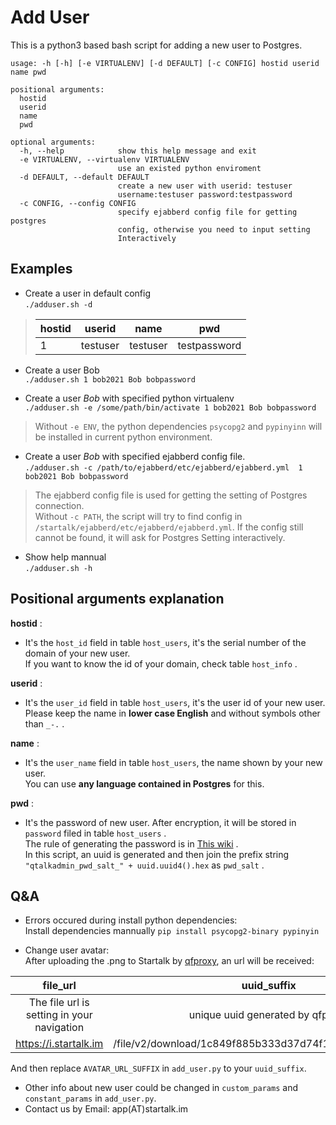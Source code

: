 # Add User 

This is a python3 based bash script for adding a new user to Postgres.  

```
usage: -h [-h] [-e VIRTUALENV] [-d DEFAULT] [-c CONFIG] hostid userid name pwd

positional arguments:
  hostid
  userid
  name
  pwd

optional arguments:
  -h, --help            show this help message and exit
  -e VIRTUALENV, --virtualenv VIRTUALENV
                        use an existed python enviroment
  -d DEFAULT, --default DEFAULT
                        create a new user with userid: testuser
                        username:testuser password:testpassword
  -c CONFIG, --config CONFIG
                        specify ejabberd config file for getting postgres
                        config, otherwise you need to input setting
                        Interactively
```
## Examples
+ Create a user in default config  
```./adduser.sh -d```    

>| hostid  | userid | name | pwd |
>| ------- |:-------------:| :-----:| :---:|
>| 1       | testuser | testuser | testpassword|  

+ Create a user Bob  
```./adduser.sh 1 bob2021 Bob bobpassword```

+ Create a user *Bob* with specified python virtualenv  
```./adduser.sh -e /some/path/bin/activate 1 bob2021 Bob bobpassword ```  
>Without ```-e ENV```, the python dependencies ```psycopg2``` and ```pypinyinn``` will be installed in current python environment.
+ Create a user *Bob* with specified ejabberd config file.  
```./adduser.sh -c /path/to/ejabberd/etc/ejabberd/ejabberd.yml  1 bob2021 Bob bobpassword```  
> The ejabberd config file is used for getting the setting of Postgres connection.  
Without ```-c PATH```, the script will try to find config in ```/startalk/ejabberd/etc/ejabberd/ejabberd.yml```. If the config still cannot be found, it will ask for Postgres Setting interactively.  
+ Show help mannual  
```./adduser.sh -h```


## Positional arguments explanation

**hostid** :  
+ It's the ```host_id``` field in table ```host_users```, it's the serial number of the domain of your new user.  
If you want to know the id of your domain, check table ```host_info``` .   

**userid** :  
+ It's the ```user_id``` field in table ```host_users```, it's the user id of your new user.  
Please keep the name in **lower case English** and without symbols other than  ```_-.``` .  

**name** :  
+ It's the ```user_name``` field in table ```host_users```, the name shown by your new user.  
You can use **any language contained in Postgres** for this.  

**pwd** :
+ It's the password of new user. After encryption, it will be stored in ```password``` filed in table ```host_users``` .  
The rule of generating the password is in [This wiki](https://github.com/startalkIM/ejabberd/wiki/%E5%AF%86%E7%A0%81%E7%94%9F%E6%88%90%E8%A7%84%E5%88%99) .  
In this script, an uuid is generated and then join the prefix string ```"qtalkadmin_pwd_salt_" + uuid.uuid4().hex``` as ```pwd_salt``` .  


## Q&A
+ Errors occured during install python dependencies:  
Install dependencies mannually ```pip install psycopg2-binary pypinyin```

+ Change user avatar:  
After uploading the .png to Startalk by [qfproxy](https://github.com/startalkIM/qfproxy), an url will be received:  

|file_url|uuid_suffix|
|:---:|:---:|
| The file url is setting in your navigation|unique uuid generated by qfproxy|
|https://i.startalk.im|/file/v2/download/1c849f885b333d37d74f1b84e3d8e4edd.png|

And then replace ```AVATAR_URL_SUFFIX``` in ```add_user.py``` to your ```uuid_suffix```. 

+ Other info about new user could be changed in ```custom_params``` and ```constant_params``` in ```add_user.py```.  
+ Contact us by Email: app(AT)startalk.im




